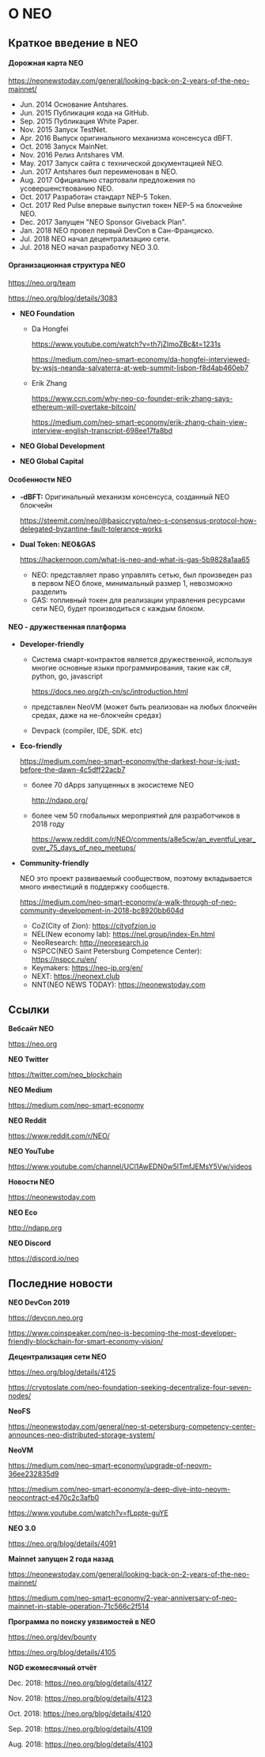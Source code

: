 # О NEO

## Краткое введение в NEO

#### Дорожная карта NEO

<https://neonewstoday.com/general/looking-back-on-2-years-of-the-neo-mainnet/>

- Jun. 2014  Основание Antshares. 
- Jun. 2015  Публикация кода на GitHub.
- Sep. 2015  Публикация White Paper.
- Nov. 2015  Запуск TestNet.
- Apr. 2016  Выпуск оригинального механизма консенсуса dBFT.
- Oct. 2016  Запуск MainNet.
- Nov. 2016  Релиз Antshares VM.
- May. 2017  Запуск сайта с технической документацией NEO. 
- Jun. 2017  Antshares был переименован в NEO.
- Aug. 2017  Официально стартовали предложения по усовершенствованию NEO.
- Oct. 2017  Разработан стандарт NEP-5 Token. 
- Oct. 2017  Red Pulse впервые выпустил токен NEP-5 на блокчейне NEO. 
- Dec. 2017  Запущен "NEO Sponsor Giveback Plan".
- Jan. 2018  NEO провел первый DevCon в Сан-Франциско.
- Jul. 2018  NEO начал децентрализацию сети.
- Jul. 2018  NEO начал разработку NEO 3.0. 

#### Организационная структура NEO

<https://neo.org/team>

<https://neo.org/blog/details/3083>

- **NEO Foundation**

  - Da Hongfei

    <https://www.youtube.com/watch?v=th7jZlmoZBc&t=1231s>

    <https://medium.com/neo-smart-economy/da-hongfei-interviewed-by-wsjs-neanda-salvaterra-at-web-summit-lisbon-f8d4ab460eb7>

  - Erik Zhang 

    <https://www.ccn.com/why-neo-co-founder-erik-zhang-says-ethereum-will-overtake-bitcoin/>

    <https://medium.com/neo-smart-economy/erik-zhang-chain-view-interview-english-transcript-698ee17fa8bd>

- **NEO Global Development**
- **NEO Global Capital** 

#### Особенности NEO

- **-dBFT:** Оригинальный механизм консенсуса, созданный NEO блокчейн

  <https://steemit.com/neo/@basiccrypto/neo-s-consensus-protocol-how-delegated-byzantine-fault-tolerance-works>

- **Dual Token: NEO&GAS**

  <https://hackernoon.com/what-is-neo-and-what-is-gas-5b9828a1aa65>

  - NEO: представляет право управлять сетью, был произведен раз в первом NEO блоке, минимальный размер 1, невозможно разделить
  - GAS: топливный токен для реализации управления ресурсами сети NEO, будет производиться с каждым блоком. 

#### NEO - дружественная платформа

- **Developer-friendly**
  - Система смарт-контрактов является дружественной, используя многие основные языки программирования, такие как c#, python, go, javascript

    <https://docs.neo.org/zh-cn/sc/introduction.html>

  - представлен NeoVM (может быть реализован на любых блокчейн средах, даже на не-блокчейн средах)

  - Devpack (compiler, IDE, SDK. etc)

- **Eco-friendly**

  <https://medium.com/neo-smart-economy/the-darkest-hour-is-just-before-the-dawn-4c5dff22acb7>
  - более 70 dApps запущенных в экосистеме NEO

    <http://ndapp.org/>

  - более чем 50 глобальных мероприятий для разработчиков в 2018 году

    <https://www.reddit.com/r/NEO/comments/a8e5cw/an_eventful_year_over_75_days_of_neo_meetups/>

- **Community-friendly**

  NEO это проект развиваемый сообществом, поэтому вкладывается много инвестиций в поддержку сообществ.

  <https://medium.com/neo-smart-economy/a-walk-through-of-neo-community-development-in-2018-bc8920bb604d>
  - CoZ(City of Zion): <https://cityofzion.io>
  - NEL(New economy lab): <https://nel.group/index-En.html>
  - NeoResearch: <http://neoresearch.io>
  - NSPCC(NEO Saint Petersburg Competence Center): <https://nspcc.ru/en/>
  - Keymakers: <https://neo-jp.org/en/>
  - NEXT: <https://neonext.club>
  - NNT(NEO NEWS TODAY): <https://neonewstoday.com>

## Ссылки

**Вебсайт NEO**

<https://neo.org> 

**NEO Twitter**

<https://twitter.com/neo_blockchain> 

**NEO Medium**

<https://medium.com/neo-smart-economy> 

**NEO Reddit**

<https://www.reddit.com/r/NEO/> 

**NEO YouTube**

<https://www.youtube.com/channel/UCl1AwEDN0w5lTmfJEMsY5Vw/videos> 

**Новости NEO**

<https://neonewstoday.com> 

**NEO Eco**

<http://ndapp.org> 

**NEO Discord**

<https://discord.io/neo>

## Последние новости

**NEO DevCon 2019**

<https://devcon.neo.org>

<https://www.coinspeaker.com/neo-is-becoming-the-most-developer-friendly-blockchain-for-smart-economy-vision/>

**Децентрализация сети NEO**

<https://neo.org/blog/details/4125>

<https://cryptoslate.com/neo-foundation-seeking-decentralize-four-seven-nodes/>

**NeoFS**

<https://neonewstoday.com/general/neo-st-petersburg-competency-center-announces-neo-distributed-storage-system/>

**NeoVM**

<https://medium.com/neo-smart-economy/upgrade-of-neovm-36ee232835d9>

<https://medium.com/neo-smart-economy/a-deep-dive-into-neovm-neocontract-e470c2c3afb0>

<https://www.youtube.com/watch?v=fLppte-guYE>

**NEO 3.0**

<https://neo.org/blog/details/4091>

**Mainnet запущен 2 года назад**

<https://neonewstoday.com/general/looking-back-on-2-years-of-the-neo-mainnet/>

<https://medium.com/neo-smart-economy/2-year-anniversary-of-neo-mainnet-in-stable-operation-71c566c2f514>

**Программа по поиску уязвимостей в NEO**

<https://neo.org/dev/bounty>

<https://neo.org/blog/details/4105>

**NGD ежемесячный отчёт**

Dec. 2018: <https://neo.org/blog/details/4127>

Nov. 2018: <https://neo.org/blog/details/4123>

Oct. 2018: <https://neo.org/blog/details/4120>

Sep. 2018: <https://neo.org/blog/details/4109>

Aug. 2018: <https://neo.org/blog/details/4103>